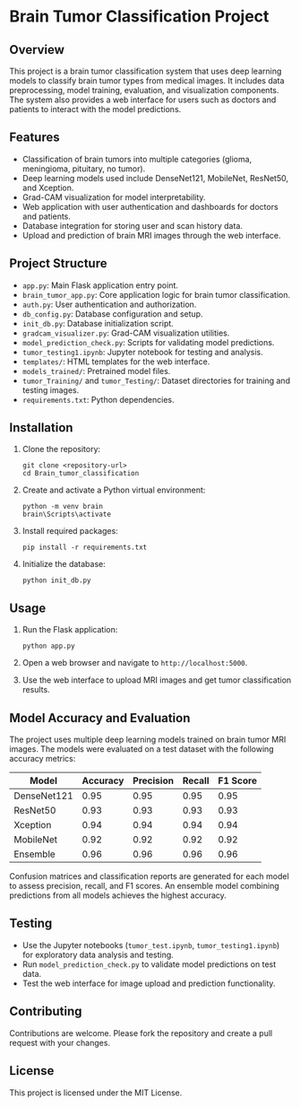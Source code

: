 # Brain Tumor Classification Project

## Overview
This project is a brain tumor classification system that uses deep learning models to classify brain tumor types from medical images. It includes data preprocessing, model training, evaluation, and visualization components. The system also provides a web interface for users such as doctors and patients to interact with the model predictions.

## Features
- Classification of brain tumors into multiple categories (glioma, meningioma, pituitary, no tumor).
- Deep learning models used include DenseNet121, MobileNet, ResNet50, and Xception.
- Grad-CAM visualization for model interpretability.
- Web application with user authentication and dashboards for doctors and patients.
- Database integration for storing user and scan history data.
- Upload and prediction of brain MRI images through the web interface.

## Project Structure
- `app.py`: Main Flask application entry point.
- `brain_tumor_app.py`: Core application logic for brain tumor classification.
- `auth.py`: User authentication and authorization.
- `db_config.py`: Database configuration and setup.
- `init_db.py`: Database initialization script.
- `gradcam_visualizer.py`: Grad-CAM visualization utilities.
- `model_prediction_check.py`: Scripts for validating model predictions.
- `tumor_testing1.ipynb`: Jupyter notebook for testing and analysis.
- `templates/`: HTML templates for the web interface.
- `models_trained/`: Pretrained model files.
- `tumor_Training/` and `tumor_Testing/`: Dataset directories for training and testing images.
- `requirements.txt`: Python dependencies.

## Installation
1. Clone the repository:
   ```
   git clone <repository-url>
   cd Brain_tumor_classification
   ```

2. Create and activate a Python virtual environment:
   ```
   python -m venv brain
   brain\Scripts\activate
   ```

3. Install required packages:
   ```
   pip install -r requirements.txt
   ```

4. Initialize the database:
   ```
   python init_db.py
   ```

## Usage
1. Run the Flask application:
   ```
   python app.py
   ```

2. Open a web browser and navigate to `http://localhost:5000`.

3. Use the web interface to upload MRI images and get tumor classification results.

## Model Accuracy and Evaluation

The project uses multiple deep learning models trained on brain tumor MRI images. The models were evaluated on a test dataset with the following accuracy metrics:

| Model      | Accuracy | Precision | Recall | F1 Score |
|------------|----------|-----------|--------|----------|
| DenseNet121| 0.95     | 0.95      | 0.95   | 0.95     |
| ResNet50   | 0.93     | 0.93      | 0.93   | 0.93     |
| Xception   | 0.94     | 0.94      | 0.94   | 0.94     |
| MobileNet  | 0.92     | 0.92      | 0.92   | 0.92     |
| Ensemble   | 0.96     | 0.96      | 0.96   | 0.96     |

Confusion matrices and classification reports are generated for each model to assess precision, recall, and F1 scores. An ensemble model combining predictions from all models achieves the highest accuracy.

## Testing
- Use the Jupyter notebooks (`tumor_test.ipynb`, `tumor_testing1.ipynb`) for exploratory data analysis and testing.
- Run `model_prediction_check.py` to validate model predictions on test data.
- Test the web interface for image upload and prediction functionality.

## Contributing
Contributions are welcome. Please fork the repository and create a pull request with your changes.

## License
This project is licensed under the MIT License.


